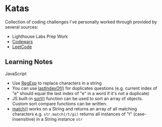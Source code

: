 # Katas
Collection of coding challenges I've personally worked through provided by several sources:
* Lighthouse Labs Prep Work
* [Codewars](https://www.codewars.com/)
* [LeetCode](https://leetcode.com/)

## Learning Notes
JavaScript
* Use [RegExp](https://www.w3schools.com/js/js_regexp.asp) to replace characters in a string
* You can use [lastIndexOf()](https://developer.mozilla.org/en-US/docs/Web/JavaScript/Reference/Global_Objects/String/lastIndexOf) for duplicates questions (e.g. current index of "e" should equal the last index of "e" in a word if it's not a duplicate)
* JS built-in [sort()](https://developer.mozilla.org/en-US/docs/Web/JavaScript/Reference/Global_Objects/Array/sort) function can be used to sort an array of objects. Custom sort compare functions can be written.
* [match()](https://developer.mozilla.org/en-US/docs/Web/JavaScript/Reference/Global_Objects/String/match) works on a String and returns an array of all matching characters e.g. `str.match(/t/gi)` returns all instances of "t" (case-insensitive) in a String instance `str`